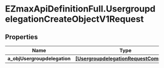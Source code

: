 # EZmaxApiDefinitionFull.UsergroupdelegationCreateObjectV1Request

## Properties

Name | Type | Description | Notes
------------ | ------------- | ------------- | -------------
**a_objUsergroupdelegation** | [**[UsergroupdelegationRequestCompound]**](UsergroupdelegationRequestCompound.md) |  | 


